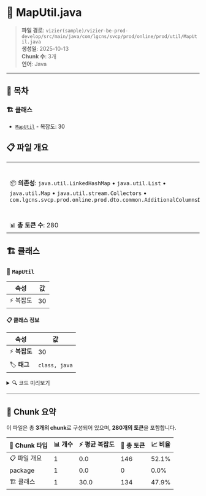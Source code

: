 # 📄 MapUtil.java

> **파일 경로**: `vizier(sample)/vizier-be-prod-develop/src/main/java/com/lgcns/svcp/prod/online/prod/util/MapUtil.java`  
> **생성일**: 2025-10-13  
> **Chunk 수**: 3개  
> **언어**: Java
---

## 📑 목차

### 🏗️ 클래스
- [`MapUtil`](#class-maputil) - 복잡도: 30

## 📋 파일 개요

| | |
|--|--|
| 📦 **의존성**: `java.util.LinkedHashMap` • `java.util.List` • `java.util.Map` • `java.util.stream.Collectors` • `com.lgcns.svcp.prod.online.prod.dto.common.AdditionalColumnsDto` | ⚡ **총 복잡도**: 30 |
| 📊 **총 토큰 수**: 280 |  |



## 🏗️ 클래스

### <a id="class-maputil"></a>🎯 `MapUtil`

| 속성 | 값 |
|------|----|
| ⚡ 복잡도 | 30 |



#### 📋 클래스 정보

| 속성 | 값 |
|------|----|
| ⚡ **복잡도** | 30 || 📍 **라인 범위** | 10-10 |
| 🏷️ **태그** | `class, java` |

<details>
<summary>🔍 코드 미리보기</summary>

```java
public class MapUtil {
	public static Map<String, Object> mapToFlatMapWithNullHandling(Map<String, Object> result, List<AdditionalColumnsDto> additionalColumns) {
		// 모든 키-값 쌍을 그대로 복사
		Map<String, Object> flatMap = result.entrySet().stream()
				.collect(Collectors.toMap(
						entry -> toCamelCase(entry.getKey()), 
						Map.Entry::getValue, 
						(oldValue, newValue) -> oldValue, 
						LinkedHashMap::new));
		// additionalColumns에서 컬럼 이름 가져와 처리
		additionalColumns.forEach(column -> {
			String columnName = toCamelCase(column.getAttrName());
			flatMap.putIfAbsent(columnName, null); // 값이 없으면 null로 초기화
		});

		return flatMap;
	}

	public static String toCamelCase(String input) {
		//공백과 _로 구분된 단어들을 분리
		String[] words = input.split("[ _]+");

		StringBuilder camelCaseString = new Str...
```

**Chunk 정보**
- 🆔 **ID**: `294f93c7e9e4`
- 📍 **라인**: 10-10
- 📊 **토큰**: 134
- 🏷️ **태그**: `class, java`

</details>

---





## 🧩 Chunk 요약

이 파일은 총 **3개의 chunk**로 구성되어 있으며, **280개의 토큰**을 포함합니다.

| 🧩 Chunk 타입 | 📊 개수 | ⚡ 평균 복잡도 | 📝 총 토큰 | 📈 비율 |
|---------------|--------|-------------|----------|--------|
| 📋 파일 개요 | 1 | 0.0 | 146 | 52.1% |
| package | 1 | 0.0 | 0 | 0.0% |
| 🏗️ 클래스 | 1 | 30.0 | 134 | 47.9% |

